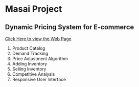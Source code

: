 # Masai Project 
## Dynamic Pricing System for E-commerce

[Click Here to view the Web Page](https://thedaos.github.io/E3M-S87/)

1. Product Catalog
2. Demand Tracking
3. Price Adjustment Algorithm
4. Adding Inventory
5. Selling Inventory
6. Competitive Analysis
7. Responsive User Interface
